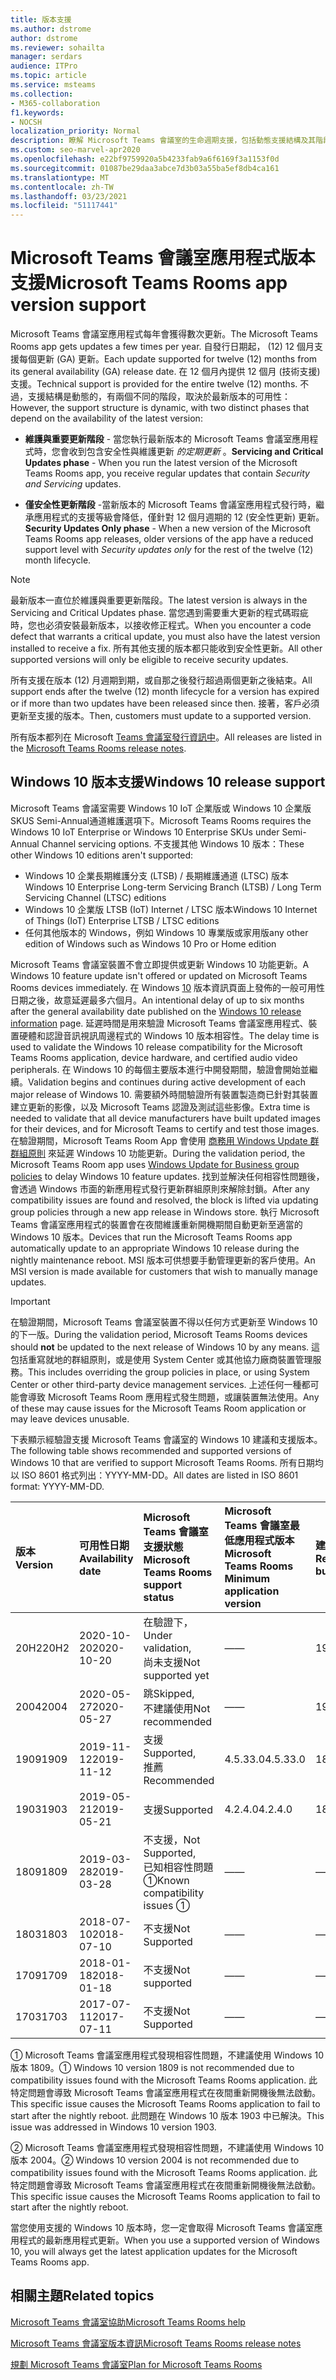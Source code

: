 ```yaml
---
title: 版本支援
ms.author: dstrome
author: dstrome
ms.reviewer: sohailta
manager: serdars
audience: ITPro
ms.topic: article
ms.service: msteams
ms.collection:
- M365-collaboration
f1.keywords:
- NOCSH
localization_priority: Normal
description: 瞭解 Microsoft Teams 會議室的生命週期支援，包括動態支援結構及其階段。
ms.custom: seo-marvel-apr2020
ms.openlocfilehash: e22bf9759920a5b4233fab9a6f6169f3a1153f0d
ms.sourcegitcommit: 01087be29daa3abce7d3b03a55ba5ef8db4ca161
ms.translationtype: MT
ms.contentlocale: zh-TW
ms.lasthandoff: 03/23/2021
ms.locfileid: "51117441"
---
```

# <a name="microsoft-teams-rooms-app-version-support"></a><span data-ttu-id="01453-103">Microsoft Teams 會議室應用程式版本支援</span><span class="sxs-lookup"><span data-stu-id="01453-103">Microsoft Teams Rooms app version support</span></span>
 
<span data-ttu-id="01453-104">Microsoft Teams 會議室應用程式每年會獲得數次更新。</span><span class="sxs-lookup"><span data-stu-id="01453-104">The Microsoft Teams Rooms app gets updates a few times per year.</span></span> <span data-ttu-id="01453-105">自發行日期起， (12) 12 個月支援每個更新 (GA) 更新。</span><span class="sxs-lookup"><span data-stu-id="01453-105">Each update supported for twelve (12) months from its general availability (GA) release date.</span></span> <span data-ttu-id="01453-106">在 12 個月內提供 12 個月 (技術支援) 支援。</span><span class="sxs-lookup"><span data-stu-id="01453-106">Technical support is provided for the entire twelve (12) months.</span></span> <span data-ttu-id="01453-107">不過，支援結構是動態的，有兩個不同的階段，取決於最新版本的可用性：</span><span class="sxs-lookup"><span data-stu-id="01453-107">However, the support structure is dynamic, with two distinct phases that depend on the availability of the latest version:</span></span>

- <span data-ttu-id="01453-108">**維護與重要更新階段** \- 當您執行最新版本的 Microsoft Teams 會議室應用程式時，您會收到包含安全性與維護更新 *的定期更新* 。</span><span class="sxs-lookup"><span data-stu-id="01453-108">**Servicing and Critical Updates phase** \- When you run the latest version of the Microsoft Teams Rooms app, you receive regular updates that contain *Security and Servicing* updates.</span></span>

- <span data-ttu-id="01453-109">**僅安全性更新階段** \-當新版本的 Microsoft Teams 會議室應用程式發行時，繼承應用程式的支援等級會降低，僅針對 12 個月週期的 12 (安全性更新) 更新。 </span><span class="sxs-lookup"><span data-stu-id="01453-109">**Security Updates Only phase** \- When a new version of the Microsoft Teams Rooms app releases, older versions of the app have a reduced support level with *Security updates only* for the rest of the twelve (12) month lifecycle.</span></span>

> [!NOTE]
> <span data-ttu-id="01453-110">最新版本一直位於維護與重要更新階段。</span><span class="sxs-lookup"><span data-stu-id="01453-110">The latest version is always in the Servicing and Critical Updates phase.</span></span> <span data-ttu-id="01453-111">當您遇到需要重大更新的程式碼瑕疵時，您也必須安裝最新版本，以接收修正程式。</span><span class="sxs-lookup"><span data-stu-id="01453-111">When you encounter a code defect that warrants a critical update, you must also have the latest version installed to receive a fix.</span></span> <span data-ttu-id="01453-112">所有其他支援的版本都只能收到安全性更新。</span><span class="sxs-lookup"><span data-stu-id="01453-112">All other supported versions will only be eligible to receive security updates.</span></span>

<span data-ttu-id="01453-113">所有支援在版本 (12) 月週期到期，或自那之後發行超過兩個更新之後結束。</span><span class="sxs-lookup"><span data-stu-id="01453-113">All support ends after the twelve (12) month lifecycle for a version has expired or if more than two updates have been released since then.</span></span> <span data-ttu-id="01453-114">接著，客戶必須更新至支援的版本。</span><span class="sxs-lookup"><span data-stu-id="01453-114">Then, customers must update to a supported version.</span></span>

<span data-ttu-id="01453-115">所有版本都列在 Microsoft [Teams 會議室發行資訊中](rooms-release-note.md)。</span><span class="sxs-lookup"><span data-stu-id="01453-115">All releases are listed in the [Microsoft Teams Rooms release notes](rooms-release-note.md).</span></span>

## <a name="windows-10-release-support"></a><span data-ttu-id="01453-116">Windows 10 版本支援</span><span class="sxs-lookup"><span data-stu-id="01453-116">Windows 10 release support</span></span>

<span data-ttu-id="01453-117">Microsoft Teams 會議室需要 Windows 10 IoT 企業版或 Windows 10 企業版 SKUS Semi-Annual通道維護選項下。</span><span class="sxs-lookup"><span data-stu-id="01453-117">Microsoft Teams Rooms requires the  Windows 10 IoT Enterprise or Windows 10 Enterprise SKUs under Semi-Annual Channel servicing options.</span></span> <span data-ttu-id="01453-118">不支援其他 Windows 10 版本：</span><span class="sxs-lookup"><span data-stu-id="01453-118">These other Windows 10 editions aren't supported:</span></span>

- <span data-ttu-id="01453-119">Windows 10 企業長期維護分支 (LTSB) / 長期維護通道 (LTSC) 版本</span><span class="sxs-lookup"><span data-stu-id="01453-119">Windows 10 Enterprise Long-term Servicing Branch (LTSB) / Long Term Servicing Channel (LTSC) editions</span></span>
- <span data-ttu-id="01453-120">Windows 10 企業版 LTSB (IoT) Internet / LTSC 版本</span><span class="sxs-lookup"><span data-stu-id="01453-120">Windows 10 Internet of Things (IoT) Enterprise LTSB / LTSC editions</span></span>
- <span data-ttu-id="01453-121">任何其他版本的 Windows，例如 Windows 10 專業版或家用版</span><span class="sxs-lookup"><span data-stu-id="01453-121">any other edition of Windows such as Windows 10 Pro or Home edition</span></span>

<span data-ttu-id="01453-122">Microsoft Teams 會議室裝置不會立即提供或更新 Windows 10 功能更新。</span><span class="sxs-lookup"><span data-stu-id="01453-122">A Windows 10 feature update isn't offered or updated on Microsoft Teams Rooms devices immediately.</span></span> <span data-ttu-id="01453-123">在 Windows [10](/windows/release-information/) 版本資訊頁面上發佈的一般可用性日期之後，故意延遲最多六個月。</span><span class="sxs-lookup"><span data-stu-id="01453-123">An intentional delay of up to six months after the general availability date published on the [Windows 10 release information](/windows/release-information/) page.</span></span> <span data-ttu-id="01453-124">延遲時間是用來驗證 Microsoft Teams 會議室應用程式、裝置硬體和認證音訊視訊周邊程式的 Windows 10 版本相容性。</span><span class="sxs-lookup"><span data-stu-id="01453-124">The delay time is used to validate the Windows 10 release compatibility for the Microsoft Teams Rooms application, device hardware, and certified audio video peripherals.</span></span> <span data-ttu-id="01453-125">在 Windows 10 的每個主要版本進行中開發期間，驗證會開始並繼續。</span><span class="sxs-lookup"><span data-stu-id="01453-125">Validation begins and continues during active development of each major release of Windows 10.</span></span> <span data-ttu-id="01453-126">需要額外時間驗證所有裝置製造商已針對其裝置建立更新的影像，以及 Microsoft Teams 認證及測試這些影像。</span><span class="sxs-lookup"><span data-stu-id="01453-126">Extra time is needed to validate that all device manufacturers have built updated images for their devices, and for Microsoft Teams to certify and test those images.</span></span> <span data-ttu-id="01453-127">在驗證期間，Microsoft Teams Room App 會使用  [商務用 Windows Update 群群組原則](/windows/deployment/update/waas-manage-updates-wufb) 來延遲 Windows 10 功能更新。</span><span class="sxs-lookup"><span data-stu-id="01453-127">During the validation period, the Microsoft Teams Room app  uses  [Windows Update for Business group policies](/windows/deployment/update/waas-manage-updates-wufb) to delay Windows 10 feature updates.</span></span> <span data-ttu-id="01453-128">找到並解決任何相容性問題後，會透過 Windows 市面的新應用程式發行更新群組原則來解除封鎖。</span><span class="sxs-lookup"><span data-stu-id="01453-128">After any compatibility issues are found and resolved, the block is lifted via updating group policies through a new app release in Windows store.</span></span> <span data-ttu-id="01453-129">執行 Microsoft Teams 會議室應用程式的裝置會在夜間維護重新開機期間自動更新至適當的 Windows 10 版本。</span><span class="sxs-lookup"><span data-stu-id="01453-129">Devices that run the Microsoft Teams Rooms app automatically update to an appropriate Windows 10 release during the nightly maintenance reboot.</span></span> <span data-ttu-id="01453-130">MSI 版本可供想要手動管理更新的客戶使用。</span><span class="sxs-lookup"><span data-stu-id="01453-130">An MSI version is made available for customers that wish to manually manage updates.</span></span>  

> [!IMPORTANT]
> <span data-ttu-id="01453-131">在驗證期間，Microsoft Teams 會議室裝置不得以任何方式更新至 Windows 10 的下一版。</span><span class="sxs-lookup"><span data-stu-id="01453-131">During the validation period, Microsoft Teams Rooms devices should **not** be updated to the next release of Windows 10 by any means.</span></span> <span data-ttu-id="01453-132">這包括重寫就地的群組原則，或是使用 System Center 或其他協力廠商裝置管理服務。</span><span class="sxs-lookup"><span data-stu-id="01453-132">This includes overriding the group policies in place, or using System Center or other third-party device management services.</span></span> <span data-ttu-id="01453-133">上述任何一種都可能會導致 Microsoft Teams Room 應用程式發生問題，或讓裝置無法使用。</span><span class="sxs-lookup"><span data-stu-id="01453-133">Any of these may cause issues for the Microsoft Teams Room application or may leave devices unusable.</span></span>  

<span data-ttu-id="01453-134">下表顯示經驗證支援 Microsoft Teams 會議室的 Windows 10 建議和支援版本。</span><span class="sxs-lookup"><span data-stu-id="01453-134">The following table shows recommended and supported versions of Windows 10 that are verified to support Microsoft Teams Rooms.</span></span> <span data-ttu-id="01453-135">所有日期均以 ISO 8601 格式列出：YYYY-MM-DD。</span><span class="sxs-lookup"><span data-stu-id="01453-135">All dates are listed in ISO 8601 format: YYYY-MM-DD.</span></span>

|<span data-ttu-id="01453-136">版本</span><span class="sxs-lookup"><span data-stu-id="01453-136">Version</span></span>  |<span data-ttu-id="01453-137">可用性日期</span><span class="sxs-lookup"><span data-stu-id="01453-137">Availability date</span></span>   |<span data-ttu-id="01453-138">Microsoft Teams 會議室支援狀態</span><span class="sxs-lookup"><span data-stu-id="01453-138">Microsoft Teams Rooms support status</span></span>   |<span data-ttu-id="01453-139">Microsoft Teams 會議室最低應用程式版本</span><span class="sxs-lookup"><span data-stu-id="01453-139">Microsoft Teams Rooms Minimum application version</span></span> | <span data-ttu-id="01453-140">建議的作業系統建立</span><span class="sxs-lookup"><span data-stu-id="01453-140">Recommended OS build</span></span>  |
|:---  |:---       |:---                                  |:---     |:---     |
| <span data-ttu-id="01453-141">20H2</span><span class="sxs-lookup"><span data-stu-id="01453-141">20H2</span></span> |<span data-ttu-id="01453-142">2020-10-20</span><span class="sxs-lookup"><span data-stu-id="01453-142">2020-10-20</span></span> |<span data-ttu-id="01453-143">在驗證下，</span><span class="sxs-lookup"><span data-stu-id="01453-143">Under validation,</span></span> <br/><span data-ttu-id="01453-144">尚未支援</span><span class="sxs-lookup"><span data-stu-id="01453-144">Not supported yet</span></span>|<span data-ttu-id="01453-145">&#x2014;</span><span class="sxs-lookup"><span data-stu-id="01453-145">&#x2014;</span></span> |<span data-ttu-id="01453-146">19042.572</span><span class="sxs-lookup"><span data-stu-id="01453-146">19042.572</span></span> |
| <span data-ttu-id="01453-147">2004</span><span class="sxs-lookup"><span data-stu-id="01453-147">2004</span></span> |<span data-ttu-id="01453-148">2020-05-27</span><span class="sxs-lookup"><span data-stu-id="01453-148">2020-05-27</span></span> |<span data-ttu-id="01453-149">跳</span><span class="sxs-lookup"><span data-stu-id="01453-149">Skipped,</span></span> <br/> <span data-ttu-id="01453-150">不建議使用</span><span class="sxs-lookup"><span data-stu-id="01453-150">Not recommended</span></span>|<span data-ttu-id="01453-151">&#x2014;</span><span class="sxs-lookup"><span data-stu-id="01453-151">&#x2014;</span></span> |<span data-ttu-id="01453-152">19041.264</span><span class="sxs-lookup"><span data-stu-id="01453-152">19041.264</span></span> |
| <span data-ttu-id="01453-153">1909</span><span class="sxs-lookup"><span data-stu-id="01453-153">1909</span></span> |<span data-ttu-id="01453-154">2019-11-12</span><span class="sxs-lookup"><span data-stu-id="01453-154">2019-11-12</span></span> |<span data-ttu-id="01453-155">支援</span><span class="sxs-lookup"><span data-stu-id="01453-155">Supported,</span></span> <br/><span data-ttu-id="01453-156">推薦</span><span class="sxs-lookup"><span data-stu-id="01453-156">Recommended</span></span> |<span data-ttu-id="01453-157">4.5.33.0</span><span class="sxs-lookup"><span data-stu-id="01453-157">4.5.33.0</span></span> |<span data-ttu-id="01453-158">18363.418</span><span class="sxs-lookup"><span data-stu-id="01453-158">18363.418</span></span>  |
| <span data-ttu-id="01453-159">1903</span><span class="sxs-lookup"><span data-stu-id="01453-159">1903</span></span> |<span data-ttu-id="01453-160">2019-05-21</span><span class="sxs-lookup"><span data-stu-id="01453-160">2019-05-21</span></span> |<span data-ttu-id="01453-161">支援</span><span class="sxs-lookup"><span data-stu-id="01453-161">Supported</span></span>  |<span data-ttu-id="01453-162">4.2.4.0</span><span class="sxs-lookup"><span data-stu-id="01453-162">4.2.4.0</span></span> |<span data-ttu-id="01453-163">18362.356</span><span class="sxs-lookup"><span data-stu-id="01453-163">18362.356</span></span> |
| <span data-ttu-id="01453-164">1809</span><span class="sxs-lookup"><span data-stu-id="01453-164">1809</span></span> |<span data-ttu-id="01453-165">2019-03-28</span><span class="sxs-lookup"><span data-stu-id="01453-165">2019-03-28</span></span> |<span data-ttu-id="01453-166">不支援，</span><span class="sxs-lookup"><span data-stu-id="01453-166">Not Supported,</span></span> <br/><span data-ttu-id="01453-167">已知相容性問題&#x2780;</span><span class="sxs-lookup"><span data-stu-id="01453-167">Known compatibility issues &#x2780;</span></span>|<span data-ttu-id="01453-168">&#x2014;</span><span class="sxs-lookup"><span data-stu-id="01453-168">&#x2014;</span></span> |<span data-ttu-id="01453-169">&#x2014;</span><span class="sxs-lookup"><span data-stu-id="01453-169">&#x2014;</span></span> |
| <span data-ttu-id="01453-170">1803</span><span class="sxs-lookup"><span data-stu-id="01453-170">1803</span></span> |<span data-ttu-id="01453-171">2018-07-10</span><span class="sxs-lookup"><span data-stu-id="01453-171">2018-07-10</span></span> |<span data-ttu-id="01453-172">不支援</span><span class="sxs-lookup"><span data-stu-id="01453-172">Not Supported</span></span>                             |<span data-ttu-id="01453-173">&#x2014;</span><span class="sxs-lookup"><span data-stu-id="01453-173">&#x2014;</span></span>  |<span data-ttu-id="01453-174">&#x2014;</span><span class="sxs-lookup"><span data-stu-id="01453-174">&#x2014;</span></span> |
| <span data-ttu-id="01453-175">1709</span><span class="sxs-lookup"><span data-stu-id="01453-175">1709</span></span> |<span data-ttu-id="01453-176">2018-01-18</span><span class="sxs-lookup"><span data-stu-id="01453-176">2018-01-18</span></span> |<span data-ttu-id="01453-177">不支援</span><span class="sxs-lookup"><span data-stu-id="01453-177">Not supported</span></span>                         |<span data-ttu-id="01453-178">&#x2014;</span><span class="sxs-lookup"><span data-stu-id="01453-178">&#x2014;</span></span> |<span data-ttu-id="01453-179">&#x2014;</span><span class="sxs-lookup"><span data-stu-id="01453-179">&#x2014;</span></span> |
| <span data-ttu-id="01453-180">1703</span><span class="sxs-lookup"><span data-stu-id="01453-180">1703</span></span> |<span data-ttu-id="01453-181">2017-07-11</span><span class="sxs-lookup"><span data-stu-id="01453-181">2017-07-11</span></span> |<span data-ttu-id="01453-182">不支援</span><span class="sxs-lookup"><span data-stu-id="01453-182">Not Supported</span></span>                         |<span data-ttu-id="01453-183">&#x2014;</span><span class="sxs-lookup"><span data-stu-id="01453-183">&#x2014;</span></span> |<span data-ttu-id="01453-184">&#x2014;</span><span class="sxs-lookup"><span data-stu-id="01453-184">&#x2014;</span></span> |

<span data-ttu-id="01453-185">&#x2780; Microsoft Teams 會議室應用程式發現相容性問題，不建議使用 Windows 10 版本 1809。</span><span class="sxs-lookup"><span data-stu-id="01453-185">&#x2780; Windows 10 version 1809 is not recommended due to compatibility issues found with the Microsoft Teams Rooms application.</span></span> <span data-ttu-id="01453-186">此特定問題會導致 Microsoft Teams 會議室應用程式在夜間重新開機後無法啟動。</span><span class="sxs-lookup"><span data-stu-id="01453-186">This specific issue causes the Microsoft Teams Rooms application to fail to start after the nightly reboot.</span></span> <span data-ttu-id="01453-187">此問題在 Windows 10 版本 1903 中已解決。</span><span class="sxs-lookup"><span data-stu-id="01453-187">This issue was addressed in  Windows 10 version 1903.</span></span>  

<span data-ttu-id="01453-188">&#x2781; Microsoft Teams 會議室應用程式發現相容性問題，不建議使用 Windows 10 版本 2004。</span><span class="sxs-lookup"><span data-stu-id="01453-188">&#x2781; Windows 10 version 2004 is not recommended due to compatibility issues found with the Microsoft Teams Rooms application.</span></span> <span data-ttu-id="01453-189">此特定問題會導致 Microsoft Teams 會議室應用程式在夜間重新開機後無法啟動。</span><span class="sxs-lookup"><span data-stu-id="01453-189">This specific issue causes the Microsoft Teams Rooms application to fail to start after the nightly reboot.</span></span> 

<span data-ttu-id="01453-190">當您使用支援的 Windows 10 版本時，您一定會取得 Microsoft Teams 會議室應用程式的最新應用程式更新。</span><span class="sxs-lookup"><span data-stu-id="01453-190">When you use a supported version of Windows 10, you will always get the latest application updates for the Microsoft Teams Rooms app.</span></span>  

## <a name="related-topics"></a><span data-ttu-id="01453-191">相關主題</span><span class="sxs-lookup"><span data-stu-id="01453-191">Related topics</span></span>

[<span data-ttu-id="01453-192">Microsoft Teams 會議室協助</span><span class="sxs-lookup"><span data-stu-id="01453-192">Microsoft Teams Rooms help</span></span>](https://support.office.com/article/Skype-Room-Systems-version-2-help-e667f40e-5aab-40c1-bd68-611fe0002ba2)

[<span data-ttu-id="01453-193">Microsoft Teams 會議室版本資訊</span><span class="sxs-lookup"><span data-stu-id="01453-193">Microsoft Teams Rooms release notes</span></span>](rooms-release-note.md)

[<span data-ttu-id="01453-194">規劃 Microsoft Teams 會議室</span><span class="sxs-lookup"><span data-stu-id="01453-194">Plan for Microsoft Teams Rooms</span></span>](rooms-plan.md)